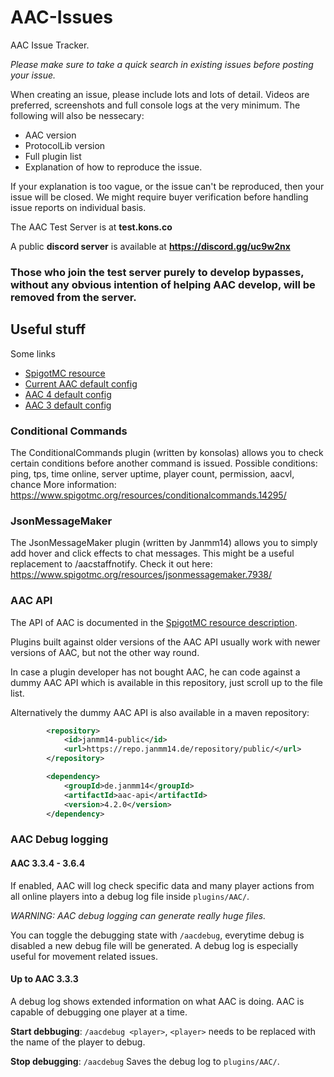 # AAC-Issues
AAC Issue Tracker. 

*Please make sure to take a quick search in existing issues before posting your issue.*

When creating an issue, please include lots and lots of detail. Videos are preferred, screenshots and full console logs at the very minimum. The following will also be nessecary:
- AAC version
- ProtocolLib version
- Full plugin list
- Explanation of how to reproduce the issue.

If your explanation is too vague, or the issue can't be reproduced, then your issue will be closed. We might require buyer verification before handling issue reports on individual basis.

The AAC Test Server is at **test.kons.co**

A public **discord server** is available at **https://discord.gg/uc9w2nx**

### Those who join the test server purely to develop bypasses, without any obvious intention of helping AAC develop, will be removed from the server.

## Useful stuff

Some links
- [SpigotMC resource](https://www.spigotmc.org/resources/6442/)
- [Current AAC default config](https://gist.github.com/konsolas/b283c1abcad3fa214d1788769c7c2db1)
- [AAC 4 default config](https://gist.github.com/konsolas/b283c1abcad3fa214d1788769c7c2db1)
- [AAC 3 default config](https://gist.github.com/konsolas/400c9678e0264fab8d04d84780ec4c63)

### Conditional Commands

The ConditionalCommands plugin (written by konsolas) allows you to check certain conditions before another command is issued.
Possible conditions: ping, tps, time online, server uptime, player count, permission, aacvl, chance
More information: https://www.spigotmc.org/resources/conditionalcommands.14295/

### JsonMessageMaker

The JsonMessageMaker plugin (written by Janmm14) allows you to simply add hover and click effects to chat messages. This might be a useful replacement to /aacstaffnotify.
Check it out here:
https://www.spigotmc.org/resources/jsonmessagemaker.7938/

### AAC API

The API of AAC is documented in the [SpigotMC resource description](https://www.spigotmc.org/resources/6442/). 

Plugins built against older versions of the AAC API usually work with newer versions of AAC, but not the other way round.

In case a plugin developer has not bought AAC, he can code against a dummy AAC API which is available in this repository, just scroll up to the file list.

Alternatively the dummy AAC API is also available in a maven repository:

```xml
        <repository>
            <id>janmm14-public</id>
            <url>https://repo.janmm14.de/repository/public/</url>
        </repository>

```
```xml
        <dependency>
            <groupId>de.janmm14</groupId>
            <artifactId>aac-api</artifactId>
            <version>4.2.0</version>
        </dependency>
```

### AAC Debug logging

#### AAC 3.3.4 - 3.6.4
If enabled, AAC will log check specific data and many player actions from all online players into a debug log file inside `plugins/AAC/`.

_WARNING: AAC debug logging can generate really huge files._

You can toggle the debugging state with `/aacdebug`, everytime debug is disabled a new debug file will be generated.
A debug log is especially useful for movement related issues.

#### Up to AAC 3.3.3
A debug log shows extended information on what AAC is doing.
AAC is capable of debugging one player at a time.

**Start debbuging**: `/aacdebug <player>`, `<player>` needs to be replaced with the name of the player to debug.

**Stop debugging**: `/aacdebug`
Saves the debug log to `plugins/AAC/`.

